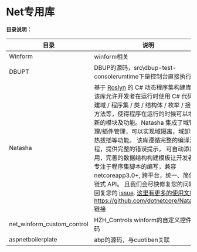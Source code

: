 # Net专用库

**目录说明：**

| 目录                       | 说明                                                         |
| -------------------------- | ------------------------------------------------------------ |
| Winform                    | winform相关                                                  |
| DBUPT                      | DBUP的源码，src\dbup-test-consolerumtime下是控制台直接执行   |
| Natasha                    | 基于 [Roslyn](https://github.com/dotnet/roslyn) 的 C# 动态程序集构建库，该库允许开发者在运行时使用 C# 代码构建域 / 程序集 / 类 / 结构体 / 枚举 / 接口 / 方法等，使得程序在运行的时候可以增加新的模块及功能。Natasha 集成了域管理/插件管理，可以实现域隔离，域卸载，热拔插等功能。 该库遵循完整的编译流程，提供完整的错误提示， 可自动添加引用，完善的数据结构构建模板让开发者只专注于程序集脚本的编写，兼容 netcoreapp3.0+, 跨平台，统一、简便的链式 API。 且我们会尽快修复您的问题及回复您的 [issue](https://github.com/dotnetcore/Natasha/issues/new). [这里有更多的使用文档](https://natasha.dotnetcore.xyz/zh-Hans/docs/get_started/getting-started)https://github.com/dotnetcore/Natasha 链接 |
| net_winform_custom_control | HZH_Controls  winform的自定义控件源码                        |
| aspnetboilerplate          | abp的源码，与cuotiben关联                                    |

